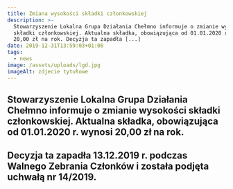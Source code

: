 ```yaml
---
title: Zmiana wysokości składki członkowskiej
description: >-
  Stowarzyszenie Lokalna Grupa Działania Chełmno informuje o zmianie wysokości
  składki członkowskiej. Aktualna składka, obowiązująca od 01.01.2020 r. wynosi
  20,00 zł na rok. Decyzja ta zapadła [...]
date: 2019-12-31T13:59:03+01:00
tags:
  - news
image: /assets/uploads/lgd.jpg
imageAlt: zdjecie tytułowe
---
```

## Stowarzyszenie Lokalna Grupa Działania Chełmno informuje o zmianie wysokości składki członkowskiej. Aktualna składka, obowiązująca od 01.01.2020 r. wynosi 20,00 zł na rok.

## Decyzja ta zapadła 13.12.2019 r. podczas Walnego Zebrania Członków i została podjęta uchwałą nr 14/2019.
